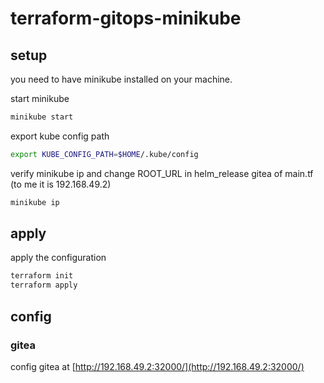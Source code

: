 # terraform-gitops-minikube

## setup
you need to have minikube installed on your machine.

start minikube
```bash
minikube start
```

export kube config path
```bash
export KUBE_CONFIG_PATH=$HOME/.kube/config
```

verify minikube ip and change ROOT_URL in helm_release gitea of main.tf (to me it is 192.168.49.2)
```bash
minikube ip
```

## apply
apply the configuration
```bash
terraform init
terraform apply
```

## config

### gitea
config gitea at [http://192.168.49.2:32000/](http://192.168.49.2:32000/)

